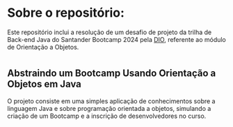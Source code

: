 # Sobre o repositório:
Este repositório inclui a resolução de um desafio de projeto da trilha de Back-end Java do Santander Bootcamp 2024 pela [DIO](https://www.dio.me/), referente ao módulo de Orientação a Objetos. 

#

## Abstraindo um Bootcamp Usando Orientação a Objetos em Java
O projeto consiste em uma simples aplicação de conhecimentos sobre a linguagem Java e sobre programação orientada a objetos, simulando a criação de um Bootcamp e a inscrição de desenvolvedores no curso.
